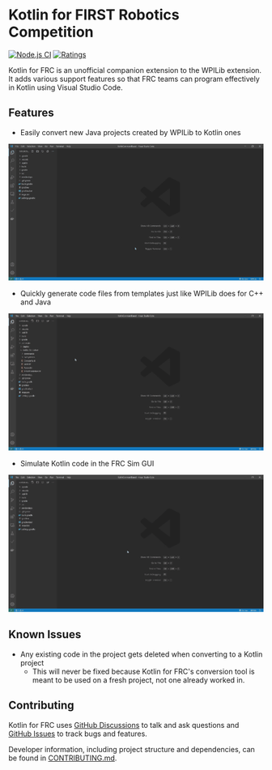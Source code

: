 # Kotlin for FIRST Robotics Competition

[![Node.js CI](https://github.com/BrenekH/kotlin-for-frc/workflows/Node.js%20CI/badge.svg?branch=master&event=push)](https://github.com/BrenekH/kotlin-for-frc/actions)
[![Ratings](https://vsmarketplacebadge.apphb.com/rating/brenek.kotlin-for-frc.svg)](https://marketplace.visualstudio.com/items?itemName=brenek.kotlin-for-frc)

Kotlin for FRC is an unofficial companion extension to the WPILib extension. It adds various support features so that FRC teams can program effectively in Kotlin using Visual Studio Code.

## Features

* Easily convert new Java projects created by WPILib to Kotlin ones

![Convert Demo](https://raw.githubusercontent.com/BrenekH/kotlin-for-frc/master/images/convertDemo.gif)

* Quickly generate code files from templates just like WPILib does for C++ and Java

![New Command Demo](https://raw.githubusercontent.com/BrenekH/kotlin-for-frc/master/images/newCommandDemo.gif)

* Simulate Kotlin code in the FRC Sim GUI

![Simulate Kotlin Code Demo](https://raw.githubusercontent.com/BrenekH/kotlin-for-frc/master/images/simulateDemo.gif)

## Known Issues

* Any existing code in the project gets deleted when converting to a Kotlin project
  * This will never be fixed because Kotlin for FRC's conversion tool is meant to be used on a fresh project, not one already worked in.

## Contributing

Kotlin for FRC uses [GitHub Discussions](https://github.com/BrenekH/kotlin-for-frc/discussions) to talk and ask questions and [GitHub Issues](https://github.com/BrenekH/kotlin-for-frc/issues) to track bugs and features.

Developer information, including project structure and dependencies, can be found in [CONTRIBUTING.md](https://github.com/BrenekH/kotlin-for-frc/blob/master/CONTRIBUTING.md).
